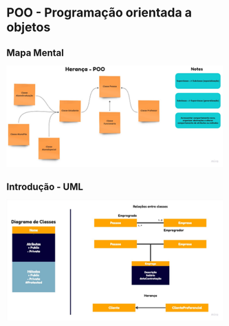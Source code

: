 # POO - Programação orientada a objetos
## Mapa Mental
  ![plot](./Mind%20Map.jpg)

## Introdução - UML
  ![plot](./UML%20Diagram.jpg)
